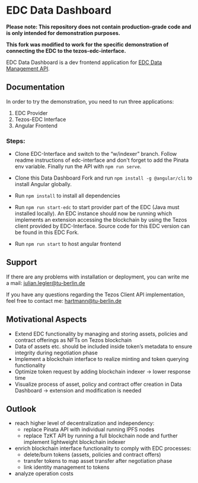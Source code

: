 # EDC Data Dashboard

**Please note: This repository does not contain production-grade code and is only intended for demonstration purposes.**

**This fork was modified to work for the specific demonstration of connecting the EDC to the tezos-edc-interface.**

EDC Data Dashboard is a dev frontend application for [EDC Data Management API](https://github.com/eclipse-dataspaceconnector/DataSpaceConnector).

## Documentation

In order to try the demonstration, you need to run three applications:

1. EDC Provider
2. Tezos-EDC Interface
3. Angular Frontend

### Steps:

- Clone EDC-Interface and switch to the “w/indexer” branch.
  Follow readme instructions of edc-interface and don't forget to add the Pinata env variable. Finally run the API with `npm run serve`.

- Clone this Data Dashboard Fork and run `npm install -g @angular/cli` to install Angular globally.

- Run `npm install` to install all dependencies

- Run `npm run start-edc` to start provider part of the EDC (Java must installed locally). An EDC instance should now be running which implements an extension accessing the blockchain by using the Tezos client provided by EDC-Interface. Source code for this EDC version can be found in this EDC Fork.

- Run `npm run start` to host angular frontend

## Support

If there are any problems with installation or deployment, you can write me a mail:
<julian.legler@tu-berlin.de>

If you have any questions regarding the Tezos Client API implementation, feel free to contact me:
<hartmann@tu-berlin.de>

## Motivational Aspects

- Extend EDC functionality by managing and storing assets, policies and contract offerings as NFTs on Tezos blockchain
- Data of assets etc. should be included inside token’s metadata to ensure integrity during negotiation phase
- Implement a blockchain interface to realize minting and token querying functionality
- Optimize token request by adding blockchain indexer → lower response time
- Visualize process of asset, policy and contract offer creation in Data Dashboard → extension and modification is needed

## Outlook

- reach higher level of decentralization and independency:
  - replace Pinata API with individual running IPFS nodes
  - replace TzKT API by running a full blockchain node and further implement lightweight blockchain indexer
- enrich blockchain interface functionality to comply with EDC processes:
  - delete/burn tokens (assets, policies and contract offers)
  - transfer tokens to map asset transfer after negotiation phase
  - link identity management to tokens
- analyze operation costs
